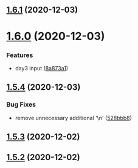 ## [1.6.1](https://github.com/dds/aoc2020/compare/v1.6.0...v1.6.1) (2020-12-03)



# [1.6.0](https://github.com/dds/aoc2020/compare/v1.5.4...v1.6.0) (2020-12-03)


### Features

* day3 input ([8a873a1](https://github.com/dds/aoc2020/commit/8a873a1c146cdd3b43e200e6d43f7fe5cd035fcc))



## [1.5.4](https://github.com/dds/aoc2020/compare/v1.5.3...v1.5.4) (2020-12-03)


### Bug Fixes

* remove unnecessary additional '\n' ([528bbb8](https://github.com/dds/aoc2020/commit/528bbb82da5e34f0d82c92ae132e947084b06991))



## [1.5.3](https://github.com/dds/aoc2020/compare/v1.5.2...v1.5.3) (2020-12-02)



## [1.5.2](https://github.com/dds/aoc2020/compare/v1.5.1...v1.5.2) (2020-12-02)



